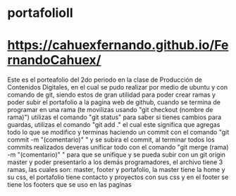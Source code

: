# portafolioII
# https://cahuexfernando.github.io/FernandoCahuex/
Este es el porteafolio del 2do periodo en la clase de Producción de Contenidos Digitales, en el cual se pudo realizar por medio de ubuntu y con comando de git, siendo estos de gran utilidad para poder crear ramas y poder subir el portafolio a la pagina web de github, cuando se termina de programar en una rama (te movilizas usando "git checkout (nombre de rama)") utilizas el comando "git status" para saber si tienes cambios para guardas, utilizas el comando "git add ." el cual este significa que agregas todo lo que se modifico y terminas haciendo un commit con el comando "git commit -m "(comentario)" " y se subira el commit, al terminar todos los commits realizados deveras unificar todo con el comando "git merge (rama) -m "(comentario)" " para que se unifique y se pueda subir con un git origin master y poder presentarlo a los demás programadores, el archivo tiene 3 ramas, las cuales son: master, footer y portafolio, la master tiene la home y su css, el portafolio tiene contacto y proyectos con sus css y en el footer se tiene los footers que se uso en las paginas
